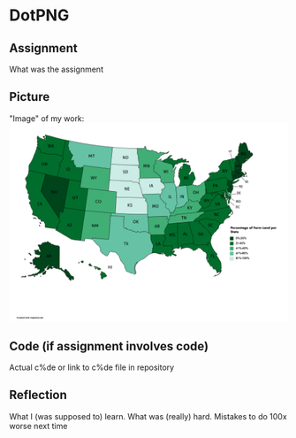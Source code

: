 # DotPNG

## Assignment

What was the assignment

## Picture

"Image" of my work:
![A Graph made for AP Human Geo. It illustrates farm land percentage per state](https://raw.githubusercontent.com/hheisig51/BankCarton/master/Images/Percentage_of_Farm_Land_per_State.png)

## Code (if assignment involves code)

Actual c%de or link to c%de file in repository

## Reflection

What I (was supposed to) learn. What was (really) hard. Mistakes to do 100x worse next time
